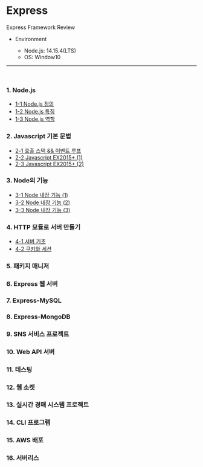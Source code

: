 # Express

Express Framework Review

* Environment

    - Node.js: 14.15.4(LTS)
    - OS: Window10

***

<br>

### 1. Node.js
  - [1-1 Node.js 정의](https://github.com/daldalhada/Express/blob/main/description/1/1-1.md)
  - [1-2 Node.js 특징](https://github.com/daldalhada/Express/blob/main/description/1/1-2.md)
  - [1-3 Node.js 역할](https://github.com/daldalhada/Express/blob/main/description/1/1-3.md)
### 2. Javascript 기본 문법
  - [2-1 호출 스택 && 이벤트 루프](https://github.com/daldalhada/Express/blob/main/description/2/2-1.md)
  - [2-2 Javascript EX2015+ (1)](https://github.com/daldalhada/Express/blob/main/description/2/2-2.md)
  - [2-3 Javascript EX2015+ (2)](https://github.com/daldalhad./Express/blob/main/description/2/2-3.md)
### 3. Node의 기능
  - [3-1 Node 내장 기능 (1)](https://github.com/daldalhada/Express/blob/main/description/3/3-1.md)
  - [3-2 Node 내장 기능 (2)](https://github.com/daldalhada/Express/blob/main/description/3/3-2.md)
  - [3-3 Node 내장 기능 (3)](https://github.com/daldalhada/Express/blob/main/description/3/3-3.md)
### 4. HTTP 모듈로 서버 만들기
  - [4-1 서버 기초](https://github.com/daldalhada/Express/blob/main/description/4/4-1.md)
  - [4-2 쿠키와 세션](https://github.com/daldalhada/Express/blob/main/description/4/4-2.md)
### 5. 패키지 매니저
### 6. Express 웹 서버
### 7. Express-MySQL
### 8. Express-MongoDB
### 9. SNS 서비스 프로젝트
### 10. Web API 서버
### 11. 테스팅
### 12. 웹 소켓
### 13. 실시간 경매 시스템 프로젝트
### 14. CLI 프로그램 
### 15. AWS 배포
### 16. 서버리스 